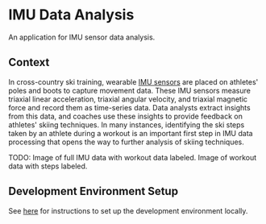 # IMU Data Analysis

An application for IMU sensor data analysis. 

## Context

In cross-country ski training, wearable [IMU sensors](https://en.wikipedia.org/wiki/Inertial_measurement_unit) are placed on athletes' poles and boots to capture movement data. These IMU sensors measure triaxial linear acceleration, triaxial angular velocity, and triaxial magnetic force and record them as time-series data. Data analysts extract insights from this data, and coaches use these insights to provide feedback on athletes' skiing techniques. In many instances, identifying the ski steps taken by an athlete during a workout is an important first step in IMU data processing that opens the way to further analysis of skiing techniques.


TODO: Image of full IMU data with workout data labeled. Image of workout data with steps labeled.

## Development Environment Setup
See [here](./development_environment_setup.md) for instructions to set up the development environment locally.

